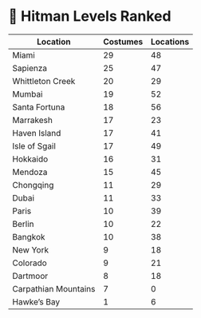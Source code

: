 # 🎯 Hitman Levels Ranked

| Location              | Costumes | Locations |
|-----------------------|----------|-----------|
| Miami                 | 29       | 48        |
| Sapienza              | 25       | 47        |
| Whittleton Creek      | 20       | 29        |
| Mumbai                | 19       | 52        |
| Santa Fortuna         | 18       | 56        |
| Marrakesh             | 17       | 23        |
| Haven Island          | 17       | 41        |
| Isle of Sgail         | 17       | 49        |
| Hokkaido              | 16       | 31        |
| Mendoza               | 15       | 45        |
| Chongqing             | 11       | 29        |
| Dubai                 | 11       | 33        |
| Paris                 | 10       | 39        |
| Berlin                | 10       | 22        |
| Bangkok               | 10       | 38        |
| New York              | 9        | 18        |
| Colorado              | 9        | 21        |
| Dartmoor              | 8        | 18        |
| Carpathian Mountains  | 7        | 0         |
| Hawke’s Bay           | 1        | 6         |